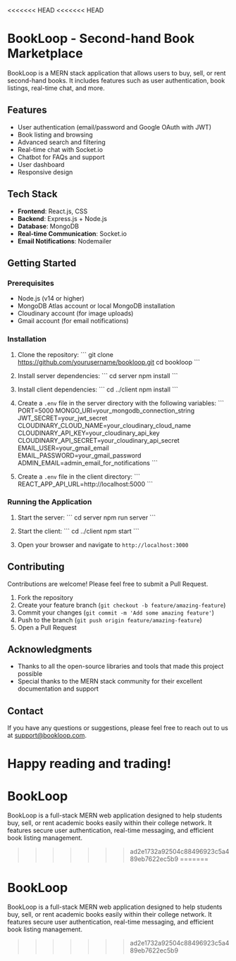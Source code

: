 <<<<<<< HEAD
<<<<<<< HEAD
# BookLoop - Second-hand Book Marketplace

BookLoop is a MERN stack application that allows users to buy, sell, or rent second-hand books. It includes features such as user authentication, book listings, real-time chat, and more.

## Features

- User authentication (email/password and Google OAuth with JWT)
- Book listing and browsing
- Advanced search and filtering
- Real-time chat with Socket.io
- Chatbot for FAQs and support
- User dashboard
- Responsive design

## Tech Stack

- **Frontend**: React.js, CSS
- **Backend**: Express.js + Node.js
- **Database**: MongoDB
- **Real-time Communication**: Socket.io
- **Email Notifications**: Nodemailer

## Getting Started

### Prerequisites

- Node.js (v14 or higher)
- MongoDB Atlas account or local MongoDB installation
- Cloudinary account (for image uploads)
- Gmail account (for email notifications)

### Installation

1. Clone the repository:
   \`\`\`
   git clone https://github.com/yourusername/bookloop.git
   cd bookloop
   \`\`\`

2. Install server dependencies:
   \`\`\`
   cd server
   npm install
   \`\`\`

3. Install client dependencies:
   \`\`\`
   cd ../client
   npm install
   \`\`\`

4. Create a `.env` file in the server directory with the following variables:
   \`\`\`
   PORT=5000
   MONGO_URI=your_mongodb_connection_string
   JWT_SECRET=your_jwt_secret
   CLOUDINARY_CLOUD_NAME=your_cloudinary_cloud_name
   CLOUDINARY_API_KEY=your_cloudinary_api_key
   CLOUDINARY_API_SECRET=your_cloudinary_api_secret
   EMAIL_USER=your_gmail_email
   EMAIL_PASSWORD=your_gmail_password
   ADMIN_EMAIL=admin_email_for_notifications
   \`\`\`

5. Create a `.env` file in the client directory:
   \`\`\`
   REACT_APP_API_URL=http://localhost:5000
   \`\`\`

### Running the Application

1. Start the server:
   \`\`\`
   cd server
   npm run server
   \`\`\`

2. Start the client:
   \`\`\`
   cd ../client
   npm start
   \`\`\`

3. Open your browser and navigate to `http://localhost:3000`


## Contributing

Contributions are welcome! Please feel free to submit a Pull Request.

1. Fork the repository
2. Create your feature branch (`git checkout -b feature/amazing-feature`)
3. Commit your changes (`git commit -m 'Add some amazing feature'`)
4. Push to the branch (`git push origin feature/amazing-feature`)
5. Open a Pull Request

## Acknowledgments

- Thanks to all the open-source libraries and tools that made this project possible
- Special thanks to the MERN stack community for their excellent documentation and support

## Contact

If you have any questions or suggestions, please feel free to reach out to us at support@bookloop.com.

Happy reading and trading!
=======
# BookLoop
BookLoop is a full-stack MERN web application designed to help students buy, sell, or rent academic books easily within their college network. It features secure user authentication, real-time messaging, and efficient book listing management.
>>>>>>> ad2e1732a92504c88496923c5a489eb7622ec5b9
=======
# BookLoop
BookLoop is a full-stack MERN web application designed to help students buy, sell, or rent academic books easily within their college network. It features secure user authentication, real-time messaging, and efficient book listing management.
>>>>>>> ad2e1732a92504c88496923c5a489eb7622ec5b9
